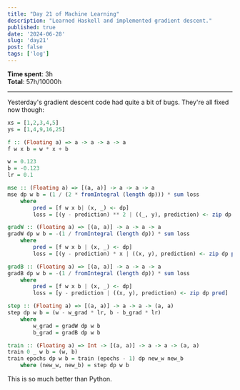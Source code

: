 ```yaml
---
title: "Day 21 of Machine Learning"
description: "Learned Haskell and implemented gradient descent."
published: true
date: '2024-06-28'
slug: 'day21'
post: false
tags: ['log']
---
```

<script>
    import Image from '$lib/components/Image.svelte';
</script>

**Time spent**: 3h<br /> **Total**: 57h/10000h

___

Yesterday's gradient descent code had quite a bit of bugs. They're all fixed now though:

```haskell
xs = [1,2,3,4,5]
ys = [1,4,9,16,25]

f :: (Floating a) => a -> a -> a -> a
f w x b = w * x + b

w = 0.123
b = -0.123
lr = 0.1

mse :: (Floating a) => [(a, a)] -> a -> a -> a
mse dp w b = (1 / (2 * fromIntegral (length dp))) * sum loss
    where
        pred = [f w x b| (x, _) <- dp]
        loss = [(y - prediction) ** 2 | ((_, y), prediction) <- zip dp pred]

gradW :: (Floating a) => [(a, a)] -> a -> a -> a
gradW dp w b = -(1 / fromIntegral (length dp)) * sum loss
    where
        pred = [f w x b | (x, _) <- dp]
        loss = [(y - prediction) * x | ((x, y), prediction) <- zip dp pred]

gradB :: (Floating a) => [(a, a)] -> a -> a -> a
gradB dp w b = -(1 / fromIntegral (length dp)) * sum loss
    where
        pred = [f w x b | (x, _) <- dp]
        loss = [y - prediction | ((x, y), prediction) <- zip dp pred]

step :: (Floating a) => [(a, a)] -> a -> a -> (a, a)
step dp w b = (w - w_grad * lr, b - b_grad * lr)
    where
        w_grad = gradW dp w b
        b_grad = gradB dp w b

train :: (Floating a) => Int -> [(a, a)] -> a -> a -> (a, a)
train 0 _ w b = (w, b)
train epochs dp w b = train (epochs - 1) dp new_w new_b
    where (new_w, new_b) = step dp w b
```

This is so much better than Python.
